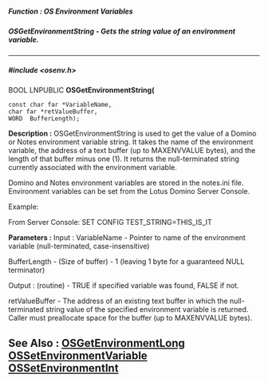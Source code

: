 ##### Function : OS Environment Variables
##### OSGetEnvironmentString - Gets the string value of an environment variable.
---
##### #include <osenv.h>
BOOL LNPUBLIC **OSGetEnvironmentString(**

	const char far *VariableName,
	char far *retValueBuffer,
	WORD  BufferLength);
**Description :**
OSGetEnvironmentString is used to get the value of a Domino or Notes 
environment variable string.  It takes the name of the environment variable, 
the address of a text buffer (up to MAXENVVALUE bytes), and the length of that 
buffer minus one (1).  It returns the null-terminated string currently 
associated with the environment variable.

Domino and Notes environment variables are stored in the notes.ini file.  
Environment variables can be set from the Lotus Domino Server Console.

Example:

From Server Console:
SET CONFIG TEST_STRING=THIS_IS_IT

**Parameters :**
Input :
VariableName  -  Pointer to name of the environment variable (null-terminated, case-insensitive)

BufferLength  -  (Size of buffer) - 1 (leaving 1 byte for a guaranteed NULL terminator)

Output :
(routine)  -  TRUE if specified variable was found, FALSE if not.


retValueBuffer  -  The address of an existing text buffer in which the null-terminated string value of the specified environment variable is returned.  Caller must preallocate space for the buffer (up to MAXENVVALUE bytes).

**See Also :**
[OSGetEnvironmentLong](D:/md_files/OSGetEnvironmentLong.md)
[OSSetEnvironmentVariable](D:/md_files/OSSetEnvironmentVariable.md)
[OSSetEnvironmentInt](D:/md_files/OSSetEnvironmentInt.md)
---
